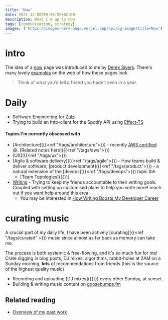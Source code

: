 ```yaml
---
title: "Now"
date: 2021-12-08T09:56:52+02:00
description: What I'm up to now
tags: [communication, strategy]
images: ['https://images-here-hugo.vercel.app/api/og-image?title=Now']
---
```


# intro
The idea of a [now](https://nownownow.com/about) page was introduced to me by [Derek Sivers](https://sive.rs/now). There's many lovely [examples](https://nownownow.com/) on the web of how these pages look.

> Think of what you’d tell a friend you hadn’t seen in a year.

# Daily
- Software Engineering for [Zulzi](https://zulzi.com/)
- Trying to build an http-client for the Spotify API using [Effect-TS](https://www.effect.website/)

#### Topics I'm currently obsessed with 
- [Architecture]({{<ref "/tags/architecture">}}) - recently [AWS certified](https://www.credly.com/badges/9342a916-83b2-489e-969a-aa43af8a0c77) 😄. [Related notes here]({{<ref "/tags/aws">}})
- [UX]({{<ref "/tags/ux">}})
- [Agile & software delivery]({{<ref "/tags/agile">}}) - How teams build & deliver software; [product development]({{<ref "/tags/product">}}) - a natural extension of the [devops]({{<ref "/tags/devops">}}) topic tbh
  - [Team Topologies]({{<ref team-topologies>}})
- [Writing](/tags/writing) - Trying to keep my friends
accountable to their writing goals.
Coupled with setting up customised plans to help you write more!
reach out if you want help around this area
  - You may be interested in [How Writing Boosts My Developer Career](https://www.offerzen.com/blog/writing-boosts-my-developer-career)


# curating music
A crucial part of my daily life, I have been actively [curating]({{<ref "/tags/curated" >}}) music since almost as far back as memory can take me.

The process is both systemic & free-flowing, and it's so much fun for me! Crate digging in blog posts, DJ mixes, algorithms, rabbit-holes at 2AM on a Sunday morning, **lots** of recommendations from friends (this is the source of the highest quality music)

- Recording and uploading [DJ mixes]({{<ref mix>}}) ~~every other Sunday, at sunset~~.
- Building & writing music content on [goosebumps.fm](https://goosebumps.fm)

## Related reading
- [Overview of my past work](/past)
